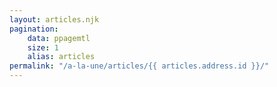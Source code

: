 ```yaml
---
layout: articles.njk
pagination:
    data: ppagemtl
    size: 1
    alias: articles
permalink: "/a-la-une/articles/{{ articles.address.id }}/"
---
```


